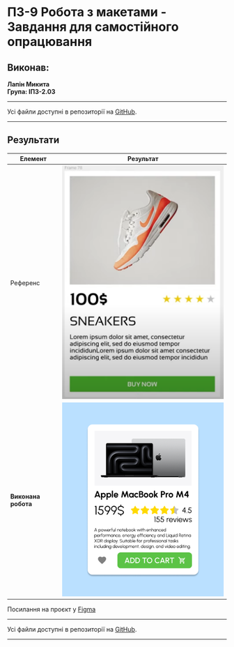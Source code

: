 # ПЗ-9 Робота з макетами - Завдання для самостійного опрацювання

## Виконав:

**Лапін Микита**  
**Група: ІПЗ-2.03**

---

Усі файли доступні в репозиторії на [GitHub](https://github.com/ni-cookie/UXUIuniversity/tree/main).

---

## Результати

| Елемент             | Результат                       |
| ------------------- | ------------------------------- |
| Референс            | ![Reference](Reference.png)     |
| **Виконана робота** | **![Frame](Frame.png)**         |

Посилання на проєкт у [Figma](https://www.figma.com/design/gmO2mRZL3NH6ooCM0A52v6/workshop_9--Copy-?node-id=0-1&t=J1Fgl6tOdGdIjlxF-1)

---

Усі файли доступні в репозиторії на [GitHub](https://github.com/ni-cookie/UXUIuniversity/tree/main).

---

